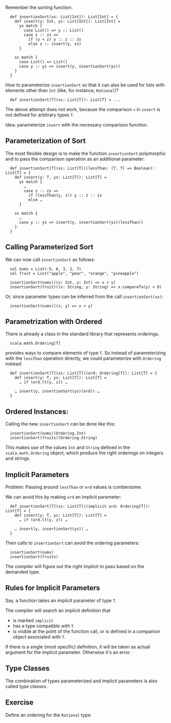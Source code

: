 
Remember the sorting function:

      def insertionSort(xs: List[Int]): List[Int] = {
        def insert(y: Int, ys: List[Int]): List[Int] =
          ys match {
            case List() => y :: List()
            case z :: zs =>
              if (y < z) y :: z :: zs
              else z :: insert(y, zs)
          }
    
        xs match {
          case List() => List()
          case y :: ys => insert(y, insertionSort(ys))
        }
      }


How to parameterize `insertionSort` so that it can also be used for
lists with elements other than `Int` (like, for instance, `Rational`)?

      def insertionSort[T](xs: List[T]): List[T] = ...

The above attempt does not work, because the comparison `<` in `insert`
is not defined for arbitrary types `T`.

Idea: parameterize `insert` with the necessary comparison function.

## Parameterization of Sort

The most flexible design is to make the function `insertionSort`
polymorphic and to pass the comparison operation as an additional
parameter:

      def insertionSort[T](xs: List[T])(lessThan: (T, T) => Boolean): List[T] = {
        def insert(y: T, ys: List[T]): List[T] =
          ys match {
            …
            case z :: zs =>
              if (lessThan(y, z)) y :: z :: zs
              else …
          }
    
        xs match {
          …
          case y :: ys => insert(y, insertionSort(ys)(lessThan))
        }
      }

## Calling Parameterized Sort

We can now call `insertionSort` as follows:

      val nums = List(-5, 6, 3, 2, 7)
      val fruit = List("apple", "pear", "orange", "pineapple")
    
      insertionSort(nums)((x: Int, y: Int) => x < y)
      insertionSort(fruit)((x: String, y: String) => x.compareTo(y) < 0)

Or, since parameter types can be inferred from the call `insertionSort(xs)`:

      insertionSort(nums)((x, y) => x < y)

## Parametrization with Ordered

There is already a class in the standard library that represents orderings.

      scala.math.Ordering[T]

provides ways to compare elements of type `T`. So instead of
parameterizing with the `lessThan` operation directly, we could parameterize
with `Ordering` instead:

      def insertionSort[T](xs: List[T])(ord: Ordering[T]): List[T] = {
        def insert(y: T, ys: List[T]): List[T] =
          … if (ord.lt(y, z)) …
    
        … insert(y, insertionSort(ys)(ord)) …
      }

## Ordered Instances:

Calling the new `insertionSort` can be done like this:

      insertionSort(nums)(Ordering.Int)
      insertionSort(fruits)(Ordering.String)

This makes use of the values `Int` and `String` defined in the
`scala.math.Ordering` object, which produce the right orderings on
integers and strings.

## Implicit Parameters

Problem: Passing around `lessThan` or `ord` values is cumbersome.

We can avoid this by making `ord` an implicit parameter:

      def insertionSort[T](xs: List[T])(implicit ord: Ordering[T]): List[T] = {
        def insert(y: T, ys: List[T]): List[T] =
          … if (ord.lt(y, z)) …
    
        … insert(y, insertionSort(ys)) …
      }

Then calls to `insertionSort` can avoid the ordering parameters:

      insertionSort(nums)
      insertionSort(fruits)

The compiler will figure out the right implicit to pass based on the
demanded type.

## Rules for Implicit Parameters 

Say, a function takes an implicit parameter of type `T`.

The compiler will search an implicit definition that

 - is marked `implicit`
 - has a type compatible with `T`
 - is visible at the point of the function call, or is defined
   in a companion object associated with `T`.

If there is a single (most specific) definition, it will be taken as
actual argument for the implicit parameter. Otherwise it's an error.

## Type Classes 

The combination of types parameterized and implicit parameters is also
called *type classes*.

## Exercise

Define an ordering for the `Rational` type.

